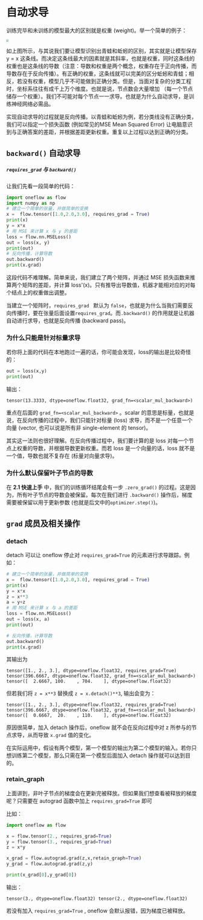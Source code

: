 # 自动求导

训练完毕和未训练的模型最大的区别就是权重 (weight)。举一个简单的例子：

<img src="https://oneflow-static.oss-cn-beijing.aliyuncs.com/oneflow-documentation/desmos-graph%20(1).png" style="zoom:40%;"/>

如上图所示，与其说我们要让模型识别出青蛙和蚯蚓的区别，其实就是让模型保存 y = x 这条线。而决定这条线最大的因素就是其斜率，也就是权重，同时这条线的权重也是这条线的导数（注意：导数和权重是两个概念，权重存在于正向传播，而导数存在于反向传播）。有正确的权重，这条线就可以完美的区分蚯蚓和青蛙；相反，若没有权重，模型几乎不可能做到正确分类。但是，当面对复杂的分类工程时，坐标系往往有成千上万个维度。也就是说，节点数会大量增加 （每一个节点储存一个权重）。我们不可能对每个节点一一求导。也就是为什么自动求导，是训练神经网络必需品。

实现自动求导的过程就是反向传播。以青蛙和蚯蚓为例，若分类线没有正确分类，我们可以指定一个损失函数 (例如常见的MSE Mean Squared Error) 让电脑意识到与正确答案的差距，并根据差距更新权重。重复以上过程以达到正确的分类。

## `backward()` 自动求导

##### `requires_grad` 与 `backward()`

让我们先看一段简单的代码：

```python
import oneflow as flow
import numpy as np
# 建立一个简单的张量，并做简单的变换
x =  flow.tensor([1.0,2.0,3.0], requires_grad = True)
print(x)
y = x*x
# 用 MSE 来计算 x 与 y 的差距
loss = flow.nn.MSELoss()
out = loss(x, y)
print(out)
# 反向传播，计算导数
out.backward()
print(x.grad)
```

这段代码不难理解。简单来说，我们建立了两个矩阵，并通过 MSE 损失函数来推算两个矩阵的差距，并计算 loss'(x)。只有推导出导数值，机器才能相对应的对每个结点上的权重做出调整。

当建立一个矩阵时，`requires_grad ` 默认为 `false`，也就是为什么当我们需要反向传播时，要在张量后面设置`requires_grad`。而`.backward()` 的作用就是让机器自动进行求导，也就是反向传播 (backward pass)。



### 为什么只能是针对标量求导

若你将上面的代码在本地跑过一遍的话，你可能会发现，loss的输出是比较奇怪的：

```python
out = loss(x,y)
print(out)
```

输出：

```shell
tensor(13.3333, dtype=oneflow.float32, grad_fn=<scalar_mul_backward>)
```

重点在后面的 `grad_fn=<scalar_mul_backward>` 。scalar 的意思是标量，也就是说，在反向传播的过程中，我们只能针对标量 (loss) 求导，而不是一个任意一个向量 (vector, 也可以说是所有非 single-element 的 tensor)。

其实这一法则也很好理解。在反向传播过程中，我们要计算的是 loss 对每一个节点上权重的导数，并根据导数更新权重。而若 loss 是一个向量的话，loss 就不是一个值，导数也就不复存在 (标量对向量求导)。

### 为什么默认保留叶子节点的导数

在 **2.1 快速上手** 中，我们的训练循环结尾会有一步 `.zero_grad()` 的过程。这是因为，所有叶子节点的导数会被保留。每次在我们进行 `.backward()` 操作后，梯度需要被保留以用于更新参数 (也就是后文中的`optimizer.step()`)。

## `grad` 成员及相关操作

### detach

detach 可以让 oneflow 停止对 `requires_grad=True` 的元素进行求导跟踪。例如：

```python
# 建立一个简单的张量，并做简单的变换
x =  flow.tensor([1.0,2.0,3.0], requires_grad = True)
print(x)
y = x*x
z = x**3
a = y+z
# 用 MSE 来计算 x 与 a 的差距
loss = flow.nn.MSELoss()
out = loss(x, a)
print(out)

# 反向传播，计算导数
out.backward()
print(x.grad)
```

其输出为

```shell
tensor([1., 2., 3.], dtype=oneflow.float32, requires_grad=True)
tensor(396.6667, dtype=oneflow.float32, grad_fn=<scalar_mul_backward>)
tensor([  2.6667, 100.    , 704.    ], dtype=oneflow.float32)
```

但若我们将 `z = x**3` 替换成 `z = x.detach()**3`, 输出会变为：

```shell
tensor([1., 2., 3.], dtype=oneflow.float32, requires_grad=True)
tensor(396.6667, dtype=oneflow.float32, grad_fn=<scalar_mul_backward>)
tensor([  0.6667,  20.    , 110.    ], dtype=oneflow.float32)
```

原因很简单，加入 detach 操作后，oneflow 就不会在反向过程中对 z 所参与的节点求导，从而导致 `x.grad` 值的变化。

在实际运用中，假设有两个模型，第一个模型的输出为第二个模型的输入。若你只想训练第二个模型，那么只需在第一个模型后面加入 detach 操作就可以达到目的。

### retain_graph 

上面讲到，非叶子节点的梯度会在更新完被释放。但如果我们想查看被释放的梯度呢？只需要在 autograd 函数中加上 `requires_grad=True` 即可

比如：

```python
import oneflow as flow

x = flow.tensor(2., requires_grad=True)
y = flow.tensor(3., requires_grad=True)
z = x*y 

x_grad = flow.autograd.grad(z,x,retain_graph=True)
y_grad = flow.autograd.grad(z,y)

print(x_grad[0],y_grad[0])
```

输出：

```shell
tensor(3., dtype=oneflow.float32) tensor(2., dtype=oneflow.float32)
```

若没有加入 `requires_grad=True` , oneflow 会默认报错，因为梯度已被释放。
